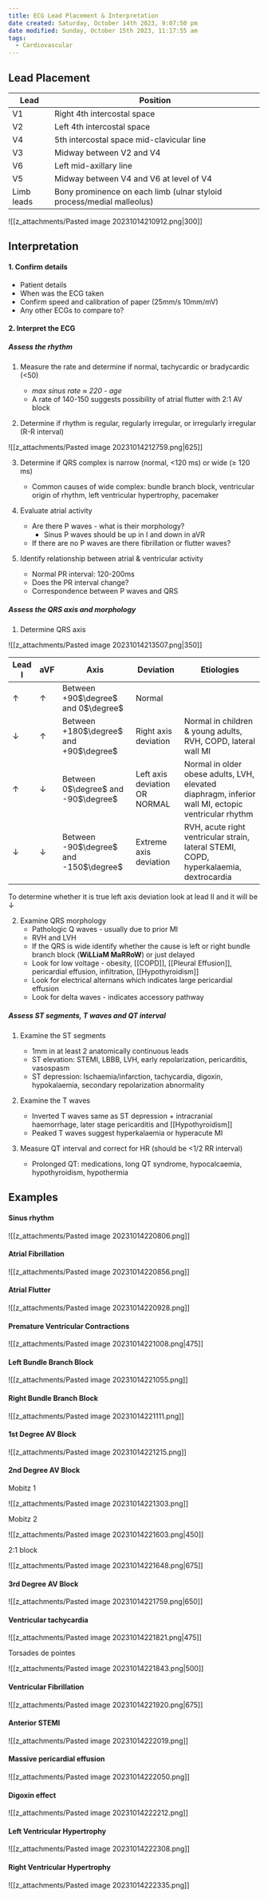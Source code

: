 ```yaml
---
title: ECG Lead Placement & Interpretation
date created: Saturday, October 14th 2023, 9:07:50 pm
date modified: Sunday, October 15th 2023, 11:17:55 am
tags:
  - Cardiovascular
---
```

## Lead Placement

| Lead       | Position                                                              |
| ---------- | --------------------------------------------------------------------- |
| V1         | Right 4th intercostal space                                           |
| V2         | Left 4th intercostal space                                            |
| V4         | 5th intercostal space mid-clavicular line                             |
| V3         | Midway between V2 and V4                                              |
| V6         | Left mid-axillary line                                                |
| V5         | Midway between V4 and V6 at level of V4                               |
| Limb leads | Bony prominence on each limb (ulnar styloid process/medial malleolus) |


![[z_attachments/Pasted image 20231014210912.png|300]]

## Interpretation

#### 1. Confirm details
- Patient details
- When was the ECG taken
- Confirm speed and calibration of paper (25mm/s 10mm/mV)
- Any other ECGs to compare to?

#### 2. Interpret the ECG

##### Assess the rhythm

1. Measure the rate and determine if normal, tachycardic  or bradycardic (<50)
	- _max sinus rate $\approx$ 220 - age_
	- A rate of 140-150 suggests possibility of atrial flutter with 2:1 AV block

2. Determine if rhythm is regular, regularly irregular, or irregularly irregular (R-R interval)

![[z_attachments/Pasted image 20231014212759.png|625]]

3. Determine if QRS complex is narrow (normal, <120 ms) or wide ($\geq$ 120 ms)
	- Common causes of wide complex: bundle branch block, ventricular origin of rhythm, left ventricular hypertrophy, pacemaker

4. Evaluate atrial activity
	- Are there P waves - what is their morphology?
		- Sinus P waves should be up in I and down in aVR
	- If there are no P waves are there fibrillation or flutter waves?

5. Identify relationship between atrial & ventricular activity 
	- Normal PR interval: 120-200ms
	- Does the PR interval change?
	- Correspondence between P waves and QRS

##### Assess the QRS axis and morphology

1. Determine QRS axis

![[z_attachments/Pasted image 20231014213507.png|350]]

| Lead I       | aVF          | Axis                                   | Deviation                     | Etiologies                                                                                          |
| ------------ | ------------ | -------------------------------------- | ----------------------------- | --------------------------------------------------------------------------------------------------- |
| $\uparrow$   | $\uparrow$   | Between +90$\degree$ and 0$\degree$    | Normal                        |                                                                                                     |
| $\downarrow$ | $\uparrow$   | Between +180$\degree$ and +90$\degree$ | Right axis deviation          | Normal in children & young adults, RVH, COPD, lateral wall MI                                       |
| $\uparrow$   | $\downarrow$ | Between 0$\degree$ and -90$\degree$    | Left axis deviation OR NORMAL | Normal in older obese adults, LVH, elevated diaphragm, inferior wall MI, ectopic ventricular rhythm |
| $\downarrow$ | $\downarrow$ | Between -90$\degree$ and -150$\degree$ | Extreme axis deviation        | RVH, acute right ventricular strain, lateral STEMI, COPD, hyperkalaemia, dextrocardia                                                                                                    |

To determine whether it is true left axis deviation look at lead II and it will be $\downarrow$  

2. Examine QRS morphology
	- Pathologic Q waves - usually due to prior MI
	- RVH and LVH
	- If the QRS is wide identify whether the cause is left or right bundle branch block (**WiLLiaM MaRRoW**) or just delayed
	- Look for low voltage - obesity, [[COPD]], [[Pleural Effusion]], pericardial effusion, infiltration, [[Hypothyroidism]]
	- Look for electrical alternans which indicates large pericardial effusion
	- Look for delta waves - indicates accessory pathway 

##### Assess ST segments, T waves and QT interval

1. Examine the ST segments
	- 1mm in at least 2 anatomically continuous leads
	- ST elevation: STEMI, LBBB, LVH, early repolarization, pericarditis, vasospasm 
	- ST depression: Ischaemia/infarction, tachycardia, digoxin, hypokalaemia, secondary repolarization abnormality 

2. Examine the T waves
	- Inverted T waves same as ST depression + intracranial haemorrhage, later stage pericarditis and [[Hypothyroidism]]
	- Peaked T waves suggest hyperkalaemia or hyperacute MI

3. Measure QT interval and correct for HR (should be <1/2 RR interval)
	- Prolonged QT: medications, long QT syndrome, hypocalcaemia, hypothyroidism, hypothermia


## Examples

#### Sinus rhythm

![[z_attachments/Pasted image 20231014220806.png]]


#### Atrial Fibrillation

![[z_attachments/Pasted image 20231014220856.png]]

#### Atrial Flutter

![[z_attachments/Pasted image 20231014220928.png]]

#### Premature Ventricular Contractions

![[z_attachments/Pasted image 20231014221008.png|475]]

#### Left Bundle Branch Block

![[z_attachments/Pasted image 20231014221055.png]]

#### Right Bundle Branch Block

![[z_attachments/Pasted image 20231014221111.png]]

#### 1st Degree AV Block

![[z_attachments/Pasted image 20231014221215.png]]

#### 2nd Degree AV Block

Mobitz 1

![[z_attachments/Pasted image 20231014221303.png]]

Mobitz 2

![[z_attachments/Pasted image 20231014221603.png|450]]


2:1 block

![[z_attachments/Pasted image 20231014221648.png|675]]


#### 3rd Degree AV Block

![[z_attachments/Pasted image 20231014221759.png|650]]


#### Ventricular tachycardia

![[z_attachments/Pasted image 20231014221821.png|475]]

Torsades de pointes 

![[z_attachments/Pasted image 20231014221843.png|500]]

#### Ventricular Fibrillation

![[z_attachments/Pasted image 20231014221920.png|675]]


#### Anterior STEMI

![[z_attachments/Pasted image 20231014222019.png]]


#### Massive pericardial effusion

![[z_attachments/Pasted image 20231014222050.png]]


#### Digoxin effect

![[z_attachments/Pasted image 20231014222212.png]]

#### Left Ventricular Hypertrophy

![[z_attachments/Pasted image 20231014222308.png]]

#### Right Ventricular Hypertrophy

![[z_attachments/Pasted image 20231014222335.png]]